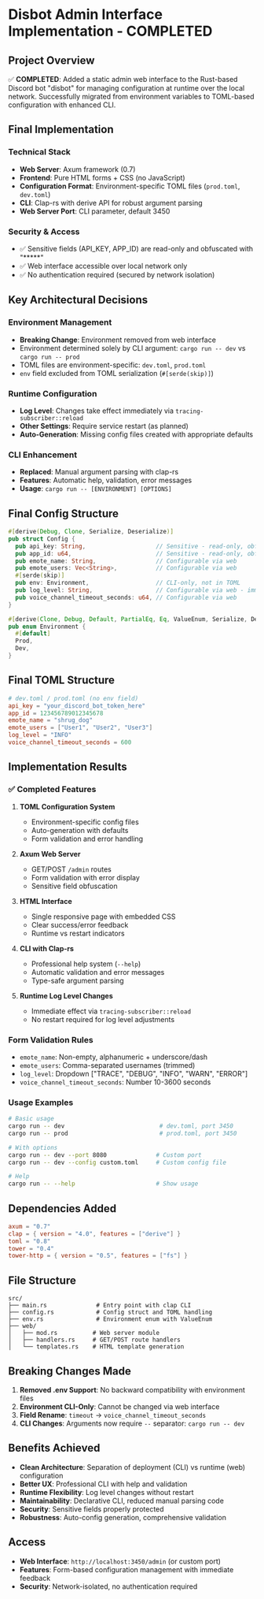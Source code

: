# Disbot Admin Interface Implementation - COMPLETED

## Project Overview
✅ **COMPLETED**: Added a static admin web interface to the Rust-based Discord bot "disbot" for managing configuration at runtime over the local network. Successfully migrated from environment variables to TOML-based configuration with enhanced CLI.

## Final Implementation

### Technical Stack
- **Web Server**: Axum framework (0.7)
- **Frontend**: Pure HTML forms + CSS (no JavaScript)
- **Configuration Format**: Environment-specific TOML files (`prod.toml`, `dev.toml`)
- **CLI**: Clap-rs with derive API for robust argument parsing
- **Web Server Port**: CLI parameter, default 3450

### Security & Access
- ✅ Sensitive fields (API_KEY, APP_ID) are read-only and obfuscated with "*****"
- ✅ Web interface accessible over local network only
- ✅ No authentication required (secured by network isolation)

## Key Architectural Decisions

### Environment Management
- **Breaking Change**: Environment removed from web interface
- Environment determined solely by CLI argument: `cargo run -- dev` vs `cargo run -- prod`
- TOML files are environment-specific: `dev.toml`, `prod.toml`
- `env` field excluded from TOML serialization (`#[serde(skip)]`)

### Runtime Configuration
- **Log Level**: Changes take effect immediately via `tracing-subscriber::reload`
- **Other Settings**: Require service restart (as planned)
- **Auto-Generation**: Missing config files created with appropriate defaults

### CLI Enhancement
- **Replaced**: Manual argument parsing with clap-rs
- **Features**: Automatic help, validation, error messages
- **Usage**: `cargo run -- [ENVIRONMENT] [OPTIONS]`

## Final Config Structure

```rust
#[derive(Debug, Clone, Serialize, Deserialize)]
pub struct Config {
  pub api_key: String,                    // Sensitive - read-only, obfuscated
  pub app_id: u64,                        // Sensitive - read-only, obfuscated  
  pub emote_name: String,                 // Configurable via web
  pub emote_users: Vec<String>,           // Configurable via web
  #[serde(skip)]
  pub env: Environment,                   // CLI-only, not in TOML
  pub log_level: String,                  // Configurable via web - immediate effect
  pub voice_channel_timeout_seconds: u64, // Configurable via web
}

#[derive(Clone, Debug, Default, PartialEq, Eq, ValueEnum, Serialize, Deserialize)]
pub enum Environment {
  #[default] 
  Prod,
  Dev,
}
```

## Final TOML Structure

```toml
# dev.toml / prod.toml (no env field)
api_key = "your_discord_bot_token_here"
app_id = 123456789012345678
emote_name = "shrug_dog"
emote_users = ["User1", "User2", "User3"]
log_level = "INFO"
voice_channel_timeout_seconds = 600
```

## Implementation Results

### ✅ Completed Features

1. **TOML Configuration System**
   - Environment-specific config files
   - Auto-generation with defaults
   - Form validation and error handling

2. **Axum Web Server**
   - GET/POST `/admin` routes
   - Form validation with error display
   - Sensitive field obfuscation

3. **HTML Interface**
   - Single responsive page with embedded CSS
   - Clear success/error feedback
   - Runtime vs restart indicators

4. **CLI with Clap-rs**
   - Professional help system (`--help`)
   - Automatic validation and error messages
   - Type-safe argument parsing

5. **Runtime Log Level Changes**
   - Immediate effect via `tracing-subscriber::reload`
   - No restart required for log level adjustments

### Form Validation Rules
- `emote_name`: Non-empty, alphanumeric + underscore/dash
- `emote_users`: Comma-separated usernames (trimmed)
- `log_level`: Dropdown ["TRACE", "DEBUG", "INFO", "WARN", "ERROR"]
- `voice_channel_timeout_seconds`: Number 10-3600 seconds

### Usage Examples

```bash
# Basic usage
cargo run -- dev                           # dev.toml, port 3450
cargo run -- prod                          # prod.toml, port 3450

# With options
cargo run -- dev --port 8080              # Custom port
cargo run -- dev --config custom.toml     # Custom config file

# Help
cargo run -- --help                       # Show usage
```

## Dependencies Added

```toml
axum = "0.7"
clap = { version = "4.0", features = ["derive"] }
toml = "0.8"
tower = "0.4"
tower-http = { version = "0.5", features = ["fs"] }
```

## File Structure

```
src/
├── main.rs              # Entry point with clap CLI
├── config.rs            # Config struct and TOML handling  
├── env.rs               # Environment enum with ValueEnum
├── web/
│   ├── mod.rs          # Web server module
│   ├── handlers.rs     # GET/POST route handlers
│   └── templates.rs    # HTML template generation
```

## Breaking Changes Made

1. **Removed .env Support**: No backward compatibility with environment files
2. **Environment CLI-Only**: Cannot be changed via web interface
3. **Field Rename**: `timeout` → `voice_channel_timeout_seconds`
4. **CLI Changes**: Arguments now require `--` separator: `cargo run -- dev`

## Benefits Achieved

- **Clean Architecture**: Separation of deployment (CLI) vs runtime (web) configuration
- **Better UX**: Professional CLI with help and validation
- **Runtime Flexibility**: Log level changes without restart
- **Maintainability**: Declarative CLI, reduced manual parsing code
- **Security**: Sensitive fields properly protected
- **Robustness**: Auto-config generation, comprehensive validation

## Access

- **Web Interface**: `http://localhost:3450/admin` (or custom port)
- **Features**: Form-based configuration management with immediate feedback
- **Security**: Network-isolated, no authentication required